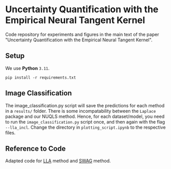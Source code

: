 # Uncertainty Quantification with the Empirical Neural Tangent Kernel
Code repository for experiments and figures in the main text of the paper "Uncertainty Quantification with the Empirical Neural Tangent Kernel".

## Setup
We use **Python** `3.11`.
```
pip install -r requirements.txt
```

## Image Classification
The image_classification.py script will save the predictions for each method in a `results/` folder. There is some incompatability between the `Laplace` package and our NUQLS method. Hence, for each dataset/model, 
you need to run the `image_classification.py` script once, and then again with the flag `--lla_incl`. Change the directory in `plotting_script.ipynb` to the respective files.

## Reference to Code
Adapted code for [LLA](https://github.com/AlexImmer/BNN-predictions) method and [SWAG](https://github.com/wjmaddox/swa_gaussian) method.




